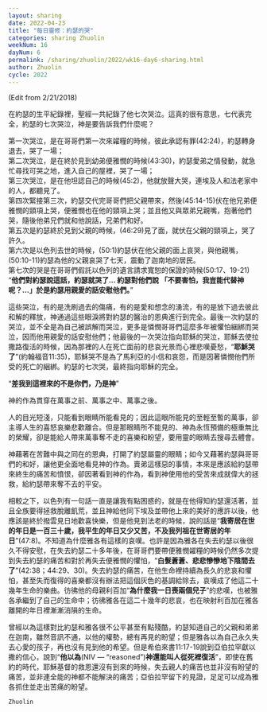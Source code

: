 ```yaml
---
layout: sharing
date: 2022-04-23
title: "每日靈修：約瑟的哭"
categories: sharing Zhuolin
weekNum: 16
dayNum: 6
permalink: /sharing/zhuolin/2022/wk16-day6-sharing.html
author: Zhuolin
cycle: 2022
---
```

(Edit from 2/21/2018)  

在約瑟的生平紀錄裡，聖經一共紀錄了他七次哭泣。這真的很有意思，七代表完全，約瑟的七次哭泣，神是要告訴我們什麼呢？  

第一次哭泣，是在哥哥們第一次來糴糧的時候，彼此承認有罪(42:24)，約瑟轉身退去，哭了一場；  
第二次哭泣，是在終於見到幼弟便雅憫的時候(43:30)，約瑟愛弟之情發動，就急忙尋找可哭之地，進入自己的屋裡，哭了一場；  
第三次哭泣，是在他坦認自己的時候(45:2)，他就放聲大哭，連埃及人和法老家中的人，都聽見了。  
第四次緊接第三次，約瑟交代完哥哥們把父親帶來，然後(45:14-15)伏在他兄弟便雅憫的頸項上哭，便雅憫也在他的頸項上哭；並且他又與眾弟兄親嘴，抱著他們哭，隨後他弟兄們就和他說話，兄弟們和好。  
第五次是約瑟終於見到父親的時候，(46:29)見了面，就伏在父親的頸項上，哭了許久。  
第六次是以色列去世的時候，(50:1)約瑟伏在他父親的面上哀哭，與他親嘴，(50:10-11)約瑟為他的父親哀哭了七天，震動了迦南地的居民。  
第七次的哭是在哥哥們假託以色列的遺言請求寬恕的保證的時候(50:17、19-21) “**他們對約瑟說這話，約瑟就哭了... 約瑟對他們說 「不要害怕，我豈能代替神呢？...」於是約瑟用親愛的話安慰他們。**”  

這些哭泣，有的是洗刷過去的傷痛，有的是愛和想念的湧流，有的是放下過去彼此和解的釋放，神通過這些眼淚將對約瑟的醫治的恩典進行到完全。最後一次約瑟的哭泣，並不全是為自己被誤解而哭泣，更多是憐憫哥哥們這麼多年被懼怕綑綁而哭泣，因而他用親愛的話安慰他們；他最後的一次哭泣指向耶穌的哭泣，耶穌去使拉撒路復活的時候，因為那裡的人在死亡面前的悲哀光景而心裡悲嘆憂愁，“**耶穌哭了**”(約翰福音11:35)，耶穌哭不是為了馬利亞的小信和哀怨，而是因著憐憫他們所受的死亡的綑綁。約瑟的七次哭，最終指向耶穌的完全。  

“**差我到這裡來的不是你們，乃是神**”  

神的作為貫穿在萬事之前、萬事之中、萬事之後。  

人的目光短淺，只能看到眼睛所能看見的；因此這眼所能見的至輕至暫的萬事，卻主導人生的喜怒哀樂悲歡離合。但是那眼睛所不能見的、神為永恆預備的極重無比的榮耀，卻是能給人帶來萬事奪不走的喜樂和盼望，要用靈的眼睛去搜尋去體會。  

神藉著在苦難中與之同在的恩典，打開了約瑟屬靈的眼睛；如今又藉著約瑟與哥哥們的和好，讓他更全面地看見神的作為。賣弟這樣惡的事情，本來是應該給約瑟帶來終生的痛苦和憤恨，卻因著看到神的作為，看到神使用他的受苦來成就偉大的拯救，給約瑟帶來奪不去的平安。  

相較之下，以色列有一句話一直是讓我有點困惑的，就是在他得知約瑟還活著，並且全族要得拯救脫離飢荒，並且神給他同下埃及並帶他上來的美好的應許以後，他應該是終於撥雲見日地歡喜快樂，但是他見到法老的時候，說的話是“**我寄居在世的年日是一百三十歲，我平生的年日又少又苦，不及我列祖在世寄居的年日**”(47:8)。不知道為什麼雅各有這樣的哀嘆。也許是因為雅各在失去約瑟以後很久不得安慰，在失去約瑟二十多年後，在哥哥們要帶便雅憫糴糧的時候仍然多次提到失去約瑟的痛苦和對於再失去便雅憫的懼怕，“**白髮蒼蒼、悲悲慘慘地下陰間去了**”(42:38；44:29、30)。失去約瑟的痛苦，在他生命裡持續為長久的悲哀和懼怕，甚至失而復得的喜樂都沒有辦法把這個灰色的基調給除去，哀嘆成了他這二十幾年生命的樂曲。彷彿他的母親利百加“**為什麼我一日喪兩個兒子**”的悲嘆，也被雅各承繼到了自己的生命中；彷彿雅各在這二十幾年的悲哀，也在映射利百加在雅各離開的年日裡漸漸消隕的生命。  

曾經以為這樣對比約瑟和雅各很不公平甚至有點殘酷，約瑟知道自己的父親和弟弟在迦南，雖然音訊不通，以他的權勢，總有再見的盼望；但是雅各以為自己永久失去心愛的孩子，再也沒有見到他的希望。但是希伯來書11:17-19說到亞伯拉罕獻以撒的信心，說到“**他以為**(NIV — “reasoned”)**神還能叫人從死裡復活**”，即使在舊約的時代，耶穌基督的救恩還沒有到來的時候，失去親人的痛苦也並非沒有盼望的痛苦，並非連全能的神都不能解決的痛苦；亞伯拉罕留下的見證，足足可以成為雅各抓住並走出苦痛的盼望。  

`Zhuolin`  
